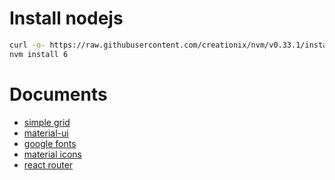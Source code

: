 # Install nodejs

```bash
curl -o- https://raw.githubusercontent.com/creationix/nvm/v0.33.1/install.sh | zsh
nvm install 6
```

# Documents

- [simple grid](http://www.simplegrid.io/)
- [material-ui](http://www.material-ui.com/#/)
- [google fonts](https://fonts.google.com/)
- [material icons](https://material.io/icons/)
- [react router](https://reacttraining.com/react-router/)

